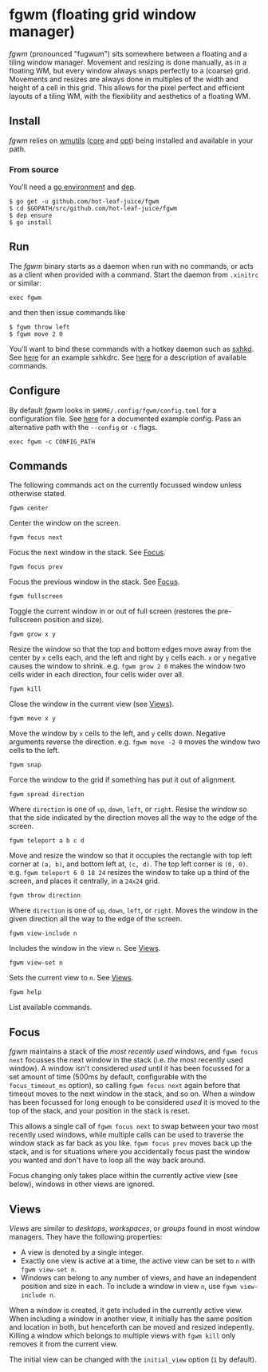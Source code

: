 # fgwm (floating grid window manager)

*fgwm* (pronounced "fugwum") sits somewhere between a floating and a tiling
window manager. Movement and resizing is done manually, as in a floating WM,
but every window always snaps perfectly to a (coarse) grid. Movements and
resizes are always done in multiples of the width and height of a cell in this
grid. This allows for the pixel perfect and efficient layouts of a tiling WM,
with the flexibility and aesthetics of a floating WM.

## Install

*fgwm* relies on [wmutils][0] ([core][1] and [opt][2]) being installed and
available in your path.

### From source

You'll need a [go environment][3] and [dep][4].

    $ go get -u github.com/hot-leaf-juice/fgwm
    $ cd $GOPATH/src/github.com/hot-leaf-juice/fgwm
    $ dep ensure
    $ go install

## Run

The *fgwm* binary starts as a daemon when run with no commands, or acts as a
client when provided with a command. Start the daemon from `.xinitrc` or
similar:

    exec fgwm

and then then issue commands like

    $ fgwm throw left
    $ fgwm move 2 0

You'll want to bind these commands with a hotkey daemon such as [sxhkd][5].
See [here][6] for an example sxhkdrc. See [here][7] for a description of
available commands.

## Configure

By default *fgwm* looks in `$HOME/.config/fgwm/config.toml` for a configuration
file. See [here][8] for a documented example config. Pass an alternative path
with the `--config` or `-c` flags.

    exec fgwm -c CONFIG_PATH

## Commands

The following commands act on the currently focussed window unless otherwise
stated.

    fgwm center

Center the window on the screen.

    fgwm focus next

Focus the next window in the stack. See [Focus][9].

    fgwm focus prev

Focus the previous window in the stack. See [Focus][9].

    fgwm fullscreen

Toggle the current window in or out of full screen (restores the pre-fullscreen
position and size).

    fgwm grow x y

Resize the window so that the top and bottom edges move away from the center by
`x` cells each, and the left and right by `y` cells each. `x` or `y` negative
causes the window to shrink. e.g. `fgwm grow 2 0` makes the window two cells
wider in each direction, four cells wider over all.

    fgwm kill

Close the window in the current view (see [Views][10]).

    fgwm move x y

Move the window by `x` cells to the left, and `y` cells down. Negative
arguments reverse the direction. e.g. `fgwm move -2 0` moves the window two
cells to the left.

    fgwm snap

Force the window to the grid if something has put it out of alignment.

    fgwm spread direction

Where `direction` is one of `up`, `down`, `left`, or `right`. Resise the window
so that the side indicated by the direction moves all the way to the edge of
the screen.

    fgwm teleport a b c d

Move and resize the window so that it occupies the rectangle with top left
corner at `(a, b)`, and bottom left at, `(c, d)`. The top left corner is `(0,
0)`. e.g. `fgwm teleport 6 0 18 24` resizes the window to take up a third of
the screen, and places it centrally, in a `24x24` grid.

    fgwm throw direction

Where `direction` is one of `up`, `down`, `left`, or `right`. Moves the window
in the given direction all the way to the edge of the screen.

    fgwm view-include n

Includes the window in the view `n`. See [Views][10].

    fgwm view-set n

Sets the current view to `n`. See [Views][10].

    fgwm help

List available commands.

## Focus

*fgwm* maintains a stack of the *most recently used* windows, and `fgwm focus
next` focusses the next window in the stack (i.e. *the* most recently used
window). A window isn't considered *used* until it has been focussed for a set
amount of time (500ms by default, configurable with the `focus_timeout_ms`
option), so calling `fgwm focus next` again before that timeout moves to the
next window in the stack, and so on. When a window has been focussed for long
enough to be considered *used* it is moved to the top of the stack, and your
position in the stack is reset.

This allows a single call of `fgwm focus next` to swap between your two most
recently used windows, while multiple calls can be used to traverse the window
stack as far back as you like. `fgwm focus prev` moves back up the stack, and
is for situations where you accidentally focus past the window you wanted and
don't have to loop all the way back around.

Focus changing only takes place within the currently active view (see below),
windows in other views are ignored.

## Views

*Views* are similar to *desktops*, *workspaces*, or *groups* found in most
window managers. They have the following properties:

- A view is denoted by a single integer.
- Exactly one view is active at a time, the active view can be set to `n` with
  `fgwm view-set n`.
- Windows can belong to any number of views, and have an independent position
  and size in each. To include a window in view `n`, use `fgwm view-include n`.

When a window is created, it gets included in the currently active view. When
including a window in another view, it initially has the same position and
location in both, but henceforth can be moved and resized indepently. Killing a
window which belongs to multiple views with `fgwm kill` only removes it from
the current view.

The initial view can be changed with the `initial_view` option (`1` by default).

[0]: https://github.com/wmutils
[1]: https://github.com/wmutils/core
[2]: https://github.com/wmutils/opt
[3]: https://golang.org/doc/install
[4]: https://github.com/golang/dep#setup
[5]: https://github.com/baskerville/sxhkd
[6]: https://github.com/hot-leaf-juice/dots/blob/master/.config/sxhkd/sxhkdrc
[7]: #commands
[8]: https://github.com/hot-leaf-juice/fgwm/blob/master/config.example.toml
[9]: #focus
[10]: #views
